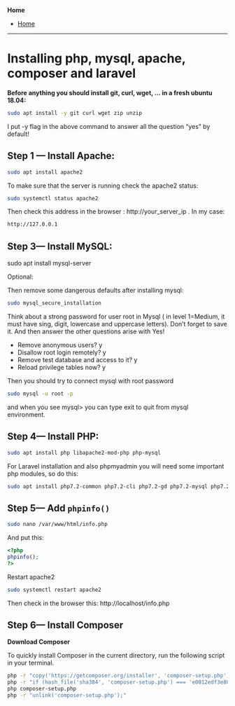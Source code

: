 **Home**
- [Home](../index.md)
---
# Installing php, mysql, apache, composer and laravel

**Before anything you should install git, curl, wget, … in a fresh ubuntu 18.04:**

```bash
sudo apt install -y git curl wget zip unzip
```
I put -y flag in the above command to answer all the question “yes” by default!

## Step 1 — Install Apache:

```bash
sudo apt install apache2
```

To make sure that the server is running check the apache2 status:

```bash
sudo systemctl status apache2
```
Then check this address in the browser : http://your_server_ip . In my case:
```bash
http://127.0.0.1
```

## Step 3— Install MySQL:

sudo apt install mysql-server

Optional:

Then remove some dangerous defaults after installing mysql:
```bash
sudo mysql_secure_installation
```
Think about a strong password for user root in Mysql ( in level 1=Medium, it must have sing, digit, lowercase and uppercase letters). Don’t forget to save it.
And then answer the other questions arise with Yes!

- Remove anonymous users? y
- Disallow root login remotely? y
- Remove test database and access to it? y
- Reload privilege tables now? y

Then you should try to connect mysql with root password
```bash
sudo mysql -u root -p
```
and when you see mysql> you can type exit to quit from mysql environment.  

## Step 4— Install PHP:
```bash
sudo apt install php libapache2-mod-php php-mysql
```
For Laravel installation and also phpmyadmin you will need some important php modules, so do this:

```bash
sudo apt install php7.2-common php7.2-cli php7.2-gd php7.2-mysql php7.2-curl php7.2-intl php7.2-mbstring php7.2-bcmath php7.2-imap php7.2-xml php7.2-zip
```
## Step 5— Add `phpinfo()`

```bash
sudo nano /var/www/html/info.php
```

And put this:
```php
<?php
phpinfo();
?>
```
Restart apache2
```bash
sudo systemctl restart apache2
```
Then check in the browser this: http://localhost/info.php

## Step 6— Install Composer
**Download Composer**

To quickly install Composer in the current directory, run the following script in your terminal.
```bash
php -r "copy('https://getcomposer.org/installer', 'composer-setup.php');"
php -r "if (hash_file('sha384', 'composer-setup.php') === 'e0012edf3e80b6978849f5eff0d4b4e4c79ff1609dd1e613307e16318854d24ae64f26d17af3ef0bf7cfb710ca74755a') { echo 'Installer verified'; } else { echo 'Installer corrupt'; unlink('composer-setup.php'); } echo PHP_EOL;"
php composer-setup.php
php -r "unlink('composer-setup.php');"
```

